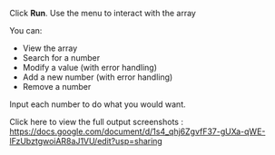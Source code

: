
Click **Run**.
Use the menu to interact with the array

You can:
- View the array
- Search for a number
- Modify a value (with error handling)
- Add a new number (with error handling)
- Remove a number


Input each number to do what you would want. 

Click here to view the full output screenshots :
https://docs.google.com/document/d/1s4_qhj6ZgvfF37-gUXa-qWE-lFzUbztgwoiAR8aJ1VU/edit?usp=sharing
